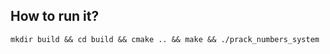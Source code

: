## How to run it?
```console
mkdir build && cd build && cmake .. && make && ./prack_numbers_system
```